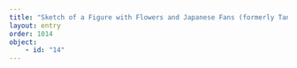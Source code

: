 ```yaml
---
title: "Sketch of a Figure with Flowers and Japanese Fans (formerly Tanagra)"
layout: entry
order: 1014
object:
    - id: "14"
---
```

